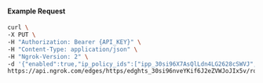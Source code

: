 <!-- Code generated for API Clients. DO NOT EDIT. -->

#### Example Request

```bash
curl \
-X PUT \
-H "Authorization: Bearer {API_KEY}" \
-H "Content-Type: application/json" \
-H "Ngrok-Version: 2" \
-d '{"enabled":true,"ip_policy_ids":["ipp_30si96X7AsQlLdn4LG2628cSWVJ","ipp_30si98NIJph8Zy29nzKtYkXjNRW"]}' \
https://api.ngrok.com/edges/https/edghts_30si96nveYKif6J2eZVWJoJIx5v/routes/edghtsrt_30si98v3L7fQaWlCA2bGupAX6MR/ip_restriction
```
